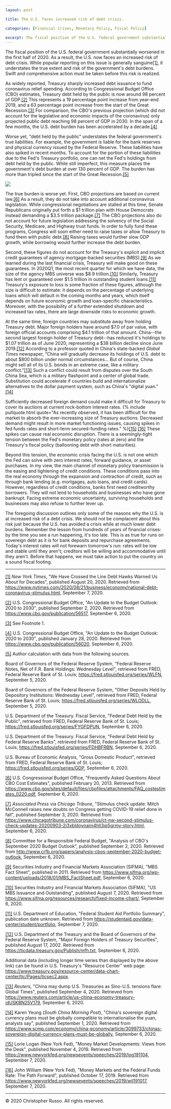 ```yaml
---
layout: post

title: The U.S. faces increased risk of debt crisis.

categories: [Financial Crises, Monetary Policy, Fiscal Policy]

excerpt: The fiscal position of the U.S. federal government substantially worsened in the first half of 2020. As a result, the U.S. now faces an increased risk of debt crisis. One measure places the government's on-balance-sheet liabilities at over 130 percent of GDP, with trillions of dollars in additional off-balance-sheet liabilities. Swift and comprehensive action must be taken before the risk of a debt crisis is realized.
---
```


The fiscal position of the U.S. federal government substantially worsened in the first half of 2020. As a result, the U.S. now faces an increased risk of debt crisis. While popular reporting on this issue is generally sanguine[[1]](#note1)<a name="back1"></a>, it understates the true extent and risk of the government's debt burdens. Swift and comprehensive action must be taken before this risk is realized.

As widely reported, Treasury sharply increased debt issuance to fund coronavirus relief spending. According to Congressional Budget Office (CBO) estimates, Treasury debt held by the public is now around 98 percent of GDP.[[2]](#note2)<a name="back2"></a> This represents a 19 percentage point increase from year-end 2019, and a 63 percentage point increase from the start of the Great Recession.[[3]](#note3)<a name="back3"></a> For comparison, the CBO's previous projection (which did not account for the legislative and economic impacts of the coronavirus) only projected public debt reaching 98 percent of GDP in 2030. In the span of a few months, the U.S. debt burden has been accelerated by a decade.[[4]](#note4)<a name="back4"></a>

Worse yet, "debt held by the public" understates the federal government's true liabilities. For example, the government is liable for the bank reserves and physical currency issued by the Federal Reserve. These liabilities have also spiked in recent months. To account for the portion of these liabilities due to the Fed's Treasury portfolio, one can net the Fed's holdings from debt held by the public. While still imperfect, this measure places the government's debt burden at over 130 percent of GDP. The burden has more than tripled since the start of the Great Recession.[[5]](#note5)<a name="back5"></a>

![](/images/2020-09-07-debt-crisis/us_debt_burden.svg)

The true burden is worse yet. First, CBO projections are based on current law.[[6]](#note6)<a name="back6"></a> As a result, they do not take into account additional coronavirus legislation. While congressional negotiations are stalled at this time, Senate Republicans originally put forth a \$1 trillion plan with House Democrats instead demanding a \$3.5 trillion package.[[7]](#note7)<a name="back7"></a> The CBO projections also do not account for future legislation addressing the solvency of the Social Security, Medicare, and Highway trust funds. In order to fully fund these programs, Congress will soon either need to raise taxes or allow Treasury to fund them with public debt.[[8]](#note8)<a name="back8"></a> Raising taxes would further slow GDP growth, while borrowing would further increase the debt burden.

Second, these figures do not account for the Treasury's explicit and implicit credit guarantees of agency mortgage-backed securities (MBS).[[9]](#note9)<a name="back9"></a> As we learned during the last financial crisis, Treasury will make good on these guarantees. In 2020Q1, the most recent quarter for which we have data, the size of the agency MBS universe was \$8.9 trillion.[[10]](#note10)<a name="back10"></a> Similarly, Treasury has lent or guaranteed over \$1.5 trillion in outstanding student loans.[[11]](#note11)<a name="back11"></a> Treasury's exposure to loss is some fraction of these figures, although the size is difficult to estimate: it depends on the percentage of underlying loans which will default in the coming months and years, which itself depends on future economic growth and loan-specific characteristics. Moreover, with the possibility of a further extended shutdown and increased tax rates, there are large downside risks to economic growth. 

At the same time, foreign countries may substitute away from holding Treasury debt. Major foreign holders have around \$7.0 of par value, with foreign official accounts comprising \$4.1 trillion of that amount. China--the second largest foreign holder of Treasury debt--has reduced it's holdings to \$1.07 trillion as of June 2020, representing a \$38 billion decline since June 2019.[[12]](#note12)<a name="back12"></a> According to a professor quoted in China's state-backed *Global Times* newspaper, “China will gradually decrease its holdings of U.S. debt to about \$800 billion under normal circumstances... But of course, China might sell all of its U.S. bonds in an extreme case, like a military conflict.”[[13]](#note13)<a name="back13"></a> Such a conflict could result from disputes over the South China Sea, which is a military flashpoint and a center of global trade. Substitution could accelerate if countries build and internationalize alternatives to the dollar payment system, such as China's "digital yuan."[[14]](#note14)<a name="back14"></a>

Sufficiently decreased foreign demand could make it difficult for Treasury to cover its auctions at current rock-bottom interest rates. {% include pullquote.html quote="As recently observed, it has been difficult for the market to absorb the ever-increasing size of Treasury auctions. Decreased demand might result in more market functioning issues, causing spikes in fed funds rates and short-term secured-funding rates." %}[[15]](#note15)<a name="back15"></a> [[16]](#note16)<a name="back16"></a> These spikes can cause real economic disruption. There is a seemingly-tight tension between the Fed's monetary policy (rates at zero) and the Treasury's fiscal policy (ballooning debt with short maturities).

Beyond this tension, the economic crisis facing the U.S. is not one which the Fed can solve with zero interest rates, forward guidance, or asset purchases. In my view, the main channel of monetary policy transmission is the easing and tightening of credit conditions. These conditions pass into the real economy through the expansion and contraction of credit, such as through bank lending (e.g. mortgages, auto loans, and credit cards). However, regardless of credit conditions, banks first need creditworthy borrowers. They will not lend to households and businesses who have gone bankrupt. Facing extreme economic uncertainty, surviving households and businesses may also refuse to further lever up.

The foregoing discussion outlines only some of the reasons why the U.S. is at increased risk of a debt crisis. We should not be complacent about this risk just because the U.S. has avoided a crisis while at much lower debt burdens. Remember the lesson from hundreds of years of financial crises: by the time you see a run happening, it's too late. This is as true for runs on sovereign debt as it is for bank deposits and repurchase agreements. Today's interest rates will not forewarn tomorrow's run: rates will be low and stable until they aren't; creditors will be willing and accommodative until they aren't. Before that happens, we must take action to put the country on a sound fiscal footing.

 ___

<a name="note1"></a> [[1]](#back1) *New York Times*, "We Have Crossed the Line Debt Hawks Warned Us About for Decades", published August 20, 2020. Retrieved from <https://www.nytimes.com/2020/08/21/business/economy/national-debt-coronavirus-stimulus.html>, September 7, 2020.

<a name="note2"></a> [[2]](#back2) U.S. Congressional Budget Office, "An Update to the Budget Outlook: 2020 to 2030", published September 2, 2020. Retrieved from <https://www.cbo.gov/publication/56517>, September 6, 2020.

<a name="note3"></a> [[3]](#back3) See Footnote 1.

<a name="note4"></a> [[4]](#back4) U.S. Congressional Budget Office, "An Update to the Budget Outlook: 2020 to 2030", published January 28, 2020. Retrieved from <https://www.cbo.gov/publication/56020>, September 6, 2020.

<a name="note5"></a> [[5]](#back5) Author calculation with data from the following sources.

Board of Governors of the Federal Reserve System, "Federal Reserve Notes, Net of F.R. Bank Holdings: Wednesday Level", retrieved from FRED, Federal Reserve Bank of St. Louis; <https://fred.stlouisfed.org/series/WLFN>, September 5, 2020.

Board of Governors of the Federal Reserve System, "Other Deposits Held by Depository Institutions: Wednesday Level", retrieved from FRED, Federal Reserve Bank of St. Louis; <https://fred.stlouisfed.org/series/WLODLL>, September 5, 2020.

U.S. Department of the Treasury. Fiscal Service, "Federal Debt Held by the Public", retrieved from FRED, Federal Reserve Bank of St. Louis; <https://fred.stlouisfed.org/series/FYGFDPUN>, September 6, 2020.

U.S. Department of the Treasury. Fiscal Service, "Federal Debt Held by Federal Reserve Banks", retrieved from FRED, Federal Reserve Bank of St. Louis; <https://fred.stlouisfed.org/series/FDHBFRBN>, September 6, 2020.

U.S. Bureau of Economic Analysis, "Gross Domestic Product", retrieved from FRED, Federal Reserve Bank of St. Louis; <https://fred.stlouisfed.org/series/GDP>, September 6, 2020.

<a name="note6"></a> [[6]](#back6) U.S. Congressional Budget Office, "Frequently Asked Questions About CBO Cost Estimates", published February 20, 2013. Retrieved from <https://www.cbo.gov/sites/default/files/cbofiles/attachments/FAQ_costestimates_0220.pdf>, September 6, 2020.

<a name="note7"></a> [[7]](#back7) *Associated Press* via *Chicago Tribune*, "Stimulus check update: Mitch McConnell raises new doubts on Congress getting COVID-19 relief done in fall", published September 3, 2020. Retrieved from <https://www.chicagotribune.com/coronavirus/ct-nw-second-stimulus-check-updates-20200903-2i3xbldoynaini4hll3qj5grmy-story.html>, September 6, 2020.

<a name="note8"></a> [[8]](#back8) Committee for a Responsible Federal Budget, "Analysis of CBO's September 2020 Budget Outlook", published September 2, 2020. Retrieved from <http://www.crfb.org/papers/analysis-cbos-september-2020-budget-outlook>, September 6, 2020.

<a name="note9"></a> [[9]](#back9) Securities Industry and Financial Markets Association (SIFMA), "MBS Fact Sheet", published in 2011. Retrieved from <https://www.sifma.org/wp-content/uploads/2018/01/MBS_FactSheet.pdf>, September 6, 2020.

<a name="note10"></a> [[10]](#back10) Securities Industry and Financial Markets Association (SIFMA), "US MBS Issuance and Outstanding", published August 7, 2020. Retrieved from <https://www.sifma.org/resources/research/fixed-income-chart/>, September 6, 2020.

<a name="note11"></a> [[11]](#back11) U.S. Department of Education, "Federal Student Aid Portfolio Summary", publication date unknown. Retrieved from <https://studentaid.gov/data-center/student/portfolio>, September 7, 2020.

<a name="note12"></a> [[12]](#back12) U.S. Department of the Treasury and the Board of Governors of the Federal Reserve System, "Major Foreign Holders of Treasury Securities", published August 17, 2002. Retrieved from <https://ticdata.treasury.gov/Publish/mfh.txt>, September 6, 2020.

Additional data (including longer time series than displayed by the above link) can be found in U.S. Treasury's "Resource Center" web page: <https://www.treasury.gov/resource-center/data-chart-center/tic/Pages/ticsec2.aspx>.

<a name="note13"></a> [[13]](#back13) *Reuters*, "China may dump U.S. Treasuries as Sino-U.S. tensions flare: Global Times", published September 4, 2020. Retrieved from <https://www.reuters.com/article/us-china-economy-treasury-idUSKBN25V179>, September 6, 2020.

<a name="note14"></a> [[14]](#back14) Karen Yeung (*South China Morning Post*), "China's sovereign digital currency plans must be globally compatible to internationalise the yuan, analysts say", published September 1, 2020. Retrieved from <https://www.scmp.com/economy/china-economy/article/3099733/chinas-sovereign-digital-currency-plans-must-be-globally>, September 6, 2020.

<a name="note15"></a> [[15]](#back15) Lorie Logan (New York Fed), "Money Market Developments: Views from the Desk", published November 4, 2019. Retrieved from <https://www.newyorkfed.org/newsevents/speeches/2019/log191104>, September 7, 2020.

<a name="note16"></a> [[16]](#back16) John William (New York Fed), "Money Markets and the Federal Funds Rate: The Path Forward", published October 17, 2019. Retrieved from <https://www.newyorkfed.org/newsevents/speeches/2019/wil191017>, September 7, 2020.

 ___

&copy; 2020 Christopher Russo. All rights reserved.